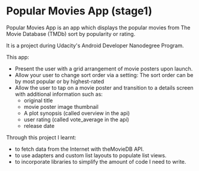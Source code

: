 # Popular Movies App (stage1)
Popular Movies App is an app which displays the popular movies from The Movie Database (TMDb) sort by popularity or rating.

It is a project during Udacity's Android Developer Nanodegree Program.

This app:
<ul>
<li>Present the user with a grid arrangement of movie posters upon launch.</li>
<li>Allow your user to change sort order via a setting: The sort order can be by most popular or by highest-rated</li>
<li>Allow the user to tap on a movie poster and transition to a details screen with additional information such as:
<ul>
<li>original title
<li>movie poster image thumbnail
<li>A plot synopsis (called overview in the api)
<li>user rating (called vote_average in the api)
<li>release date
</ul>
</li>
</ul>

Through this project I learnt:
<ul>
<li>to fetch data from the Internet with theMovieDB API.</li>
<li>to use adapters and custom list layouts to populate list views.</li>
<li>to incorporate libraries to simplify the amount of code I need to write.</li>
</ul>
